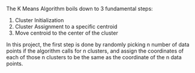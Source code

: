 The K Means Algorithm boils down to 3 fundamental steps:

1. Cluster Initialization
2. Cluster Assignment to a specific centroid
3. Move centroid to the center of the cluster

In this project, the first step is done by randomly picking n number of data points if the algorithm calls for n clusters, and assign the coordinates of each of those n clusters to be the same as the coordinate of the n data points.
